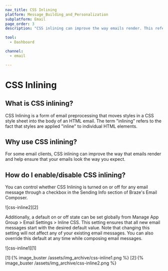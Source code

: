 ```yaml
---
nav_title: CSS Inlining
platform: Message_Building_and_Personalization
subplatform: Email
page_order: 3
description: "CSS inlining can improve the way emails render. This reference article covers how to enable CSS inlining and some best practices."

tool:
  - Dashboard

channel:
  - email

---
```

# CSS Inlining

## What is CSS inlining?

CSS Inlining is a form of email preprocessing that moves styles in a CSS style sheet into the body of an HTML email. The term "inlining" refers to the fact that styles are applied "inline" to individual HTML elements.

## Why use CSS inlining?

For some email clients, CSS inlining can improve the way that emails render and help ensure that your emails look the way you expect.

## How do I enable/disable CSS inlining?

You can control whether CSS Inlining is turned on or off for any email message through a checkbox in the Sending Info section of Braze's Email Composer.

![css-inline2][2]

Additionally, a default on or off state can be set globally from Manage App Group > Email Settings > Inline CSS. This setting ensures that all new email messages start with the desired default value. Note that changing this setting will not affect any of your existing email messages. You can also override this default at any time while composing email messages.

![css-inline1][1]

[1]:{% image_buster /assets/img_archive/css-inline1.png %}
[2]:{% image_buster /assets/img_archive/css-inline2.png %}
